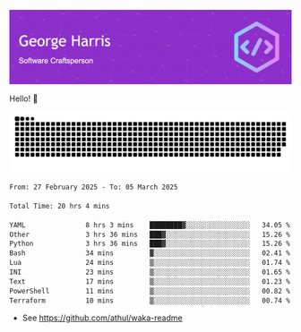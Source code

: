 ![img](./assets/github-header.png)

Hello! :wave:

<div align="center">
  <img  src="https://raw.githubusercontent.com/1999AZZAR/1999AZZAR/readme/resources/grid-snake.svg" alt="snake" />
</div>

<!--START_SECTION:waka-->

```txt
From: 27 February 2025 - To: 05 March 2025

Total Time: 20 hrs 4 mins

YAML               8 hrs 3 mins    ████████▓░░░░░░░░░░░░░░░░   34.05 %
Other              3 hrs 36 mins   ███▓░░░░░░░░░░░░░░░░░░░░░   15.26 %
Python             3 hrs 36 mins   ███▓░░░░░░░░░░░░░░░░░░░░░   15.26 %
Bash               34 mins         ▓░░░░░░░░░░░░░░░░░░░░░░░░   02.41 %
Lua                24 mins         ▒░░░░░░░░░░░░░░░░░░░░░░░░   01.74 %
INI                23 mins         ▒░░░░░░░░░░░░░░░░░░░░░░░░   01.65 %
Text               17 mins         ▒░░░░░░░░░░░░░░░░░░░░░░░░   01.23 %
PowerShell         11 mins         ▒░░░░░░░░░░░░░░░░░░░░░░░░   00.82 %
Terraform          10 mins         ▒░░░░░░░░░░░░░░░░░░░░░░░░   00.74 %
```

<!--END_SECTION:waka-->

- See <https://github.com/athul/waka-readme>
